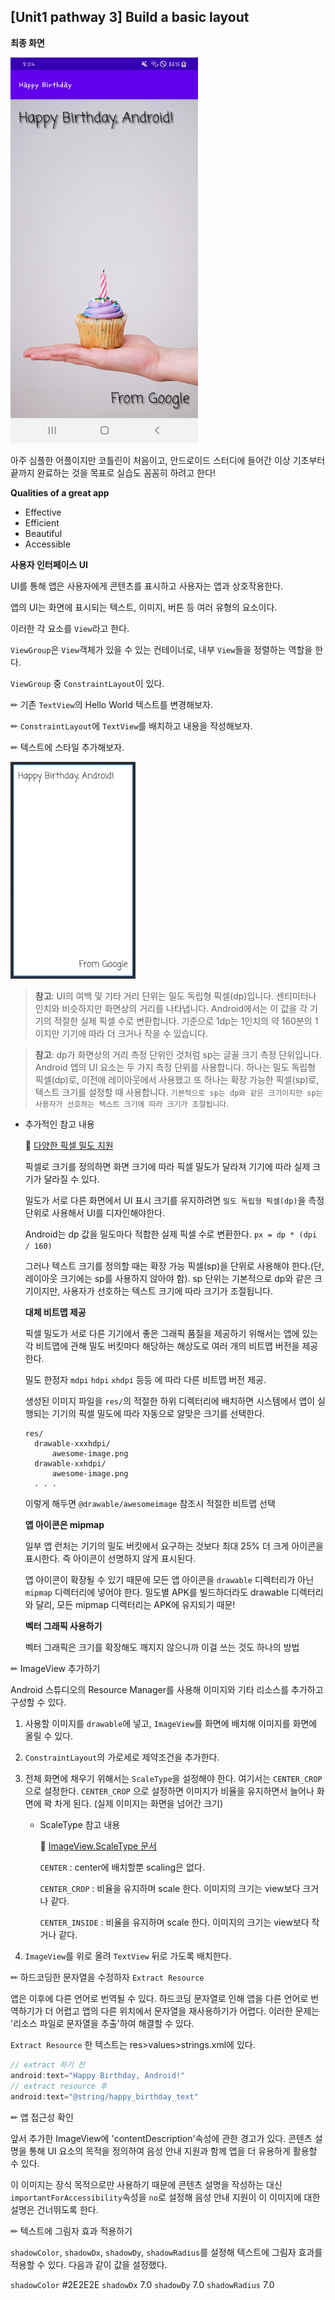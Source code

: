 ## [Unit1 pathway 3] Build a basic layout

**최종 화면**

<img src="images/main.jpg" width="300"/>

아주 심플한 어플이지만 코틀린이 처음이고, 안드로이드 스터디에 들어간 이상 기초부터 끝까지 완료하는 것을 목표로 실습도 꼼꼼히 하려고 한다!



**Qualities of a great app**

- Effective
- Efficient
- Beautiful
- Accessible

**사용자 인터페이스 UI**

UI를 통해 앱은 사용자에게 콘텐츠를 표시하고 사용자는 앱과 상호작용한다.

앱의 UI는 화면에 표시되는 텍스트, 이미지, 버튼 등 여러 유형의 요소이다.

이러한 각 요소를 `View`라고 한다.

`ViewGroup`은 `View`객체가 있을 수 있는 컨테이너로, 내부 `View`들을 정렬하는 역할을 한다.

`ViewGroup` 중 `ConstraintLayout`이 있다.

✏ 기존 `TextView`의 Hello World 텍스트를 변경해보자.

✏ `ConstraintLayout`에 `TextView`를 배치하고 내용을 작성해보자.

✏ 텍스트에 스타일 추가해보자.

<img src="images/1.png" width="200"/>

> **참고**: UI의 여백 및 기타 거리 단위는 밀도 독립형 픽셀(dp)입니다. 센티미터나 인치와 비슷하지만 화면상의 거리를 나타냅니다. Android에서는 이 값을 각 기기의 적절한 실제 픽셀 수로 변환합니다. 기준으로 1dp는 1인치의 약 160분의 1이지만 기기에 따라 더 크거나 작을 수 있습니다.

> **참고**: dp가 화면상의 거리 측정 단위인 것처럼 sp는 글꼴 크기 측정 단위입니다. Android 앱의 UI 요소는 두 가지 측정 단위를 사용합니다. 하나는 밀도 독립형 픽셀(dp)로, 이전에 레이아웃에서 사용했고 또 하나는 확장 가능한 픽셀(sp)로, 텍스트 크기를 설정할 때 사용합니다. `기본적으로 sp는 dp와 같은 크기이지만 sp는 사용자가 선호하는 텍스트 크기에 따라 크기가 조절됩니다`.

- 추가적인 참고 내용

  🔗 [다양한 픽셀 밀도 지원](https://developer.android.com/training/multiscreen/screendensities) 

  픽셀로 크기를 정의하면 화면 크기에 따라 픽셀 밀도가 달라져 기기에 따라 실제 크기가 달라질 수 있다.

  밀도가 서로 다른 화면에서 UI 표시 크기를 유지하려면 `밀도 독립형 픽셀(dp)`을 측정 단위로 사용해서 UI를 디자인해야한다.

  Android는 dp 값을 밀도마다 적합한 실제 픽셀 수로 변환한다. `px = dp * (dpi / 160)`

  그러나 텍스트 크기를 정의할 때는 확장 가능 픽셀(sp)을 단위로 사용해야 한다.(단, 레이아웃 크기에는 sp를 사용하지 않아야 함). sp 단위는 기본적으로 dp와 같은 크기이지만, 사용자가 선호하는 텍스트 크기에 따라 크기가 조절됩니다.

  **대체 비트맵 제공**

  픽셀 밀도가 서로 다른 기기에서 좋은 그래픽 품질을 제공하기 위해서는 앱에 있는 각 비트맵에 관해 밀도 버킷마다 해당하는 해상도로 여러 개의 비트맵 버전을 제공한다.

  밀도 한정자 `mdpi` `hdpi` `xhdpi` 등등 에 따라 다른 비트맵 버전 제공.

  생성된 이미지 파일을 `res/`의 적절한 하위 디렉터리에 배치하면 시스템에서 앱이 실행되는 기기의 픽셀 밀도에 따라 자동으로 알맞은 크기를 선택한다.

  ```
  res/
  	drawable-xxxhdpi/
  		awesome-image.png
  	drawable-xxhdpi/
  		awesome-image.png
  	. . .
  ```

  이렇게 해두면 `@drawable/awesomeimage` 참조시 적절한 비트맵 선택

  **앱 아이콘은 mipmap**

  일부 앱 런처는 기기의 밀도 버킷에서 요구하는 것보다 최대 25% 더 크게 아이콘을 표시한다. 즉 아이콘이 선명하지 않게 표시된다.

  앱 아이콘이 확장될 수 있기 때문에 모든 앱 아이콘을 `drawable` 디렉터리가 아닌 `mipmap` 디렉터리에 넣어야 한다. 밀도별 APK를 빌드하더라도 drawable 디렉터리와 달리, 모든 mipmap 디렉터리는 APK에 유지되기 때문!

  **벡터 그래픽 사용하기**

  벡터 그래픽은 크기를 확장해도 깨지지 않으니까 이걸 쓰는 것도 하나의 방법



✏ ImageView 추가하기

Android 스튜디오의 Resource Manager를 사용해 이미지와 기타 리소스를 추가하고 구성할 수 있다.

1. 사용할 이미지를 `drawable`에 넣고, `ImageView`를 화면에 배치해 이미지를 화면에 올릴 수 있다.

2. `ConstraintLayout`의 가로세로 제약조건을 추가한다.

3. 전체 화면에 채우기 위해서는 `ScaleType`을 설정해야 한다. 여기서는 `CENTER_CROP`으로 설정한다. `CENTER_CROP` 으로 설정하면 이미지가 비율을 유지하면서 늘어나 화면에 꽉 차게 된다. (실제 이미지는 화면을 넘어간 크기)

   - ScaleType 참고 내용

     🔗 [ImageView.ScaleType 문서](https://developer.android.com/reference/kotlin/android/widget/ImageView.ScaleType)

     `CENTER` : center에 배치할뿐 scaling은 없다.

     `CENTER_CROP` : 비율을 유지하며 scale 한다. 이미지의 크기는 view보다 크거나 같다.

     `CENTER_INSIDE` : 비율을 유지하며 scale 한다. 이미지의 크기는 view보다 작거나 같다.

4. `ImageView`를 위로 올려 `TextView` 뒤로 가도록 배치한다.



✏ 하드코딩한 문자열을 수정하자 `Extract Resource`

앱은 이후에 다른 언어로 번역될 수 있다. 하드코딩 문자열로 인해 앱을 다른 언어로 번역하기가 더 어렵고 앱의 다른 위치에서 문자열을 재사용하기가 어렵다. 이러한 문제는 '리소스 파일로 문자열을 추출'하여 해결할 수 있다.

`Extract Resource` 한 텍스트는 res>values>strings.xml에 있다.

```kotlin
// extract 하기 전
android:text="Happy Birthday, Android!"
// extract resource 후
android:text="@string/happy_birthday_text"
```



✏ 앱 접근성 확인

앞서 추가한 ImageView에 'contentDescription'속성에 관한 경고가 있다. 콘텐츠 설명을 통해 UI 요소의 목적을 정의하여 음성 안내 지원과 함께 앱을 더 유용하게 활용할 수 있다.

이 이미지는 장식 목적으로만 사용하기 때문에  콘텐츠 설명을 작성하는 대신 `importantForAccessibility`속성을 `no`로 설정해 음성 안내 지원이 이 이미지에 대한 설명은 건너뛰도록 한다.



✏ 텍스트에 그림자 효과 적용하기

`shadowColor`, `shadowDx`, `shadowDy`, `shadowRadius`를 설정해 텍스트에 그림자 효과를 적용할 수 있다. 다음과 같이 값을 설정했다.

 `shadowColor` #2E2E2E `shadowDx` 7.0 `shadowDy` 7.0 `shadowRadius` 7.0 